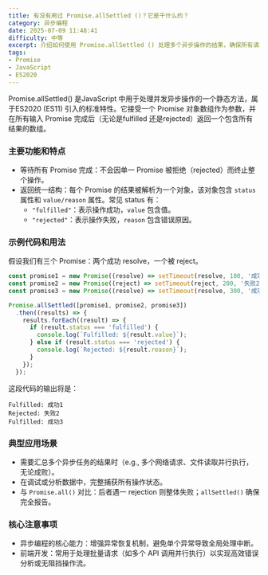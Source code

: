 ```yaml
---
title: 有没有用过 Promise.allSettled ()？它是干什么的？
category: 异步编程
date: 2025-07-09 11:48:41
difficulty: 中等
excerpt: 介绍如何使用 Promise.allSettled () 处理多个异步操作的结果，确保所有请求的完成状态都被捕获。
tags:
- Promise
- JavaScript
- ES2020
---
```

Promise.allSettled() 是JavaScript 中用于处理并发异步操作的一个静态方法，属于ES2020 (ES11) 引入的标准特性。它接受一个 Promise 对象数组作为参数，并在所有输入 Promise 完成后（无论是fulfilled 还是rejected）返回一个包含所有结果的数组。

### 主要功能和特点

- 等待所有 Promise 完成：不会因单一 Promise 被拒绝（rejected）而终止整个操作。
- 返回统一结构：每个 Promise 的结果被解析为一个对象，该对象包含 `status` 属性和 `value/reason` 属性。常见 status 有：
  - `"fulfilled"`：表示操作成功，`value` 包含值。
  - `"rejected"`：表示操作失败，`reason` 包含错误原因。

### 示例代码和用法

假设我们有三个 Promise：两个成功 resolve，一个被 reject。
```javascript
const promise1 = new Promise((resolve) => setTimeout(resolve, 100, '成功1'));
const promise2 = new Promise((reject) => setTimeout(reject, 200, '失败2'));
const promise3 = new Promise((resolve) => setTimeout(resolve, 300, '成功3'));

Promise.allSettled([promise1, promise2, promise3])
  .then((results) => {
    results.forEach((result) => {
      if (result.status === 'fulfilled') {
        console.log(`Fulfilled: ${result.value}`);
      } else if (result.status === 'rejected') {
        console.log(`Rejected: ${result.reason}`);
      }
    });
  });
```
这段代码的输出将是：
```
Fulfilled: 成功1
Rejected: 失败2
Fulfilled: 成功3
```

### 典型应用场景

- 需要汇总多个异步任务的结果时（e.g., 多个网络请求、文件读取并行执行，无论成败）。
- 在调试或分析数据中，完整捕获所有操作状态。
- 与 `Promise.all()` 对比：后者遇一 rejection 则整体失败；`allSettled()` 确保完全报告。

### 核心注意事项

- 异步编程的核心能力：增强异常恢复机制，避免单个异常导致全局处理中断。
- 前端开发：常用于处理批量请求（如多个 API 调用并行执行）以实现高效错误分析或无阻挡操作流。
